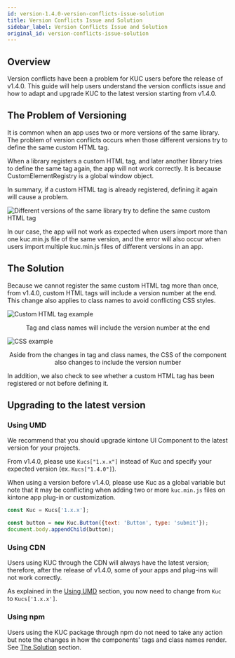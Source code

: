```yaml
---
id: version-1.4.0-version-conflicts-issue-solution
title: Version Conflicts Issue and Solution
sidebar_label: Version Conflicts Issue and Solution
original_id: version-conflicts-issue-solution
---
```

## Overview

Version conflicts have been a problem for KUC users before the release of v1.4.0. This guide will help users understand the version conflicts issue and how to adapt and upgrade KUC to the latest version starting from v1.4.0.

## The Problem of Versioning

It is common when an app uses two or more versions of the same library.
The problem of version conflicts occurs when those different versions try to define the same custom HTML tag.<br>

When a library registers a custom HTML tag, and later another library tries to define the same tag again, the app will not work correctly. It is because CustomElementRegistry is a global window object.<br>

In summary, if a custom HTML tag is already registered, defining it again will cause a problem.

![Different versions of the same library try to define the same custom HTML tag](assets/version-conflict-diagram.jpeg)

In our case, the app will not work as expected when users import more than one kuc.min.js file of the same version, and the error will also occur when users import multiple kuc.min.js files of different versions in an app.

## The Solution

Because we cannot register the same custom HTML tag more than once, from v1.4.0, custom HTML tags will include a version number at the end. This change also applies to class names to avoid conflicting CSS styles. 

![Custom HTML tag example](assets/version-conflict-html-tag.png)
<center>Tag and class names will include the version number at the end</center>

![CSS example](assets/version-conflict-css.png)
<center>Aside from the changes in tag and class names, the CSS of the component also changes to include the version number</center>

In addition, we also check to see whether a custom HTML tag has been registered or not before defining it.

## Upgrading to the latest version

### Using UMD

We recommend that you should upgrade kintone UI Component to the latest version for your projects.<br>

From v1.4.0, please use `Kucs["1.x.x"]` instead of Kuc and specify your expected version (ex. `Kucs["1.4.0"]`).<br>

When using a version before v1.4.0, please use Kuc as a global variable but note that it may be conflicting when adding two or more `kuc.min.js` files on kintone app plug-in or customization.

```javascript
const Kuc = Kucs['1.x.x'];

const button = new Kuc.Button({text: 'Button', type: 'submit'});
document.body.appendChild(button);
```

### Using CDN

Users using KUC through the CDN will always have the latest version; therefore, after the release of v1.4.0, some of your apps and plug-ins will not work correctly. <br>

As explained in the [Using UMD](#using-umd) section, you now need to change from `Kuc` to `Kucs['1.x.x']`.

### Using npm

Users using the KUC package through npm do not need to take any action but note the changes in how the components' tags and class names render. See [The Solution](#the-solution) section.
